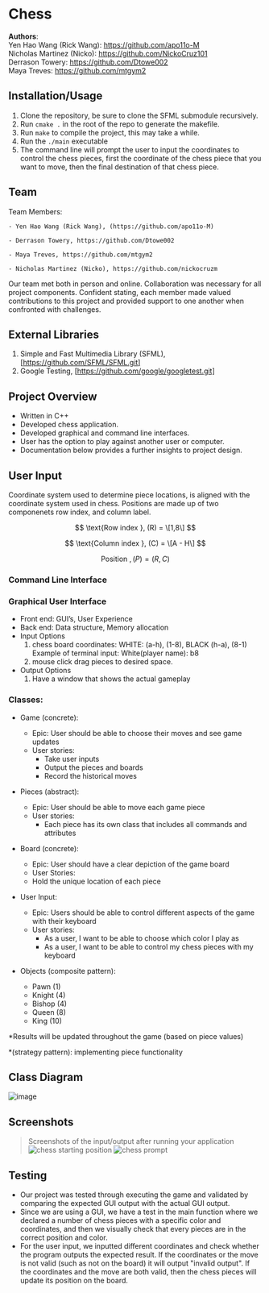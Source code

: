 # Chess

**Authors**:<br>
Yen Hao Wang (Rick Wang): https://github.com/apo11o-M<br>
Nicholas Martinez (Nicko): https://github.com/NickoCruz101<br>
Derrason Towery: https://github.com/Dtowe002<br>
Maya Treves: https://github.com/mtgym2<br>

## Installation/Usage
1. Clone the repository, be sure to clone the SFML submodule recursively.
2. Run `cmake .` in the root of the repo to generate the makefile.
3. Run `make` to compile the project, this may take a while.
4. Run the `./main` executable
5. The command line will prompt the user to input the coordinates to control the chess pieces, first the coordinate of the chess piece that you want to move, then the final destination of that chess piece.

## Team 
Team Members:

 	- Yen Hao Wang (Rick Wang), (https://github.com/apo11o-M)
  
 	- Derrason Towery, https://github.com/Dtowe002
  
  	- Maya Treves, https://github.com/mtgym2
   
   	- Nicholas Martinez (Nicko), https://github.com/nickocruzm
  
Our team met both in person and online. Collaboration was necessary for all project components. Confident stating, each member made valued contributions to this project and provided support to one another when confronted with challenges.

## External Libraries
1. Simple and Fast Multimedia Library (SFML), [https://github.com/SFML/SFML.git]
2. Google Testing, [https://github.com/google/googletest.git]

## Project Overview
- Written in C++
- Developed chess application. 
- Developed graphical and command line interfaces.
- User has the option to play against another user or computer.
- Documentation below provides a further insights to project design.

## User Input

Coordinate system used to determine piece locations, is aligned with the coordinate system used in chess. Positions are made up of two componenets row index, and column label.

$$ \text{Row index }, (R) = \[1,8\] $$

$$ \text{Column index }, (C) = \[A - H\] $$

$$ \text{Position }, (P) = (R,C) $$

### Command Line Interface

### Graphical User Interface


 - Front end: GUI’s, User Experience
 - Back end: Data structure, Memory allocation
 - Input Options
    1. chess board coordinates:   WHITE:  (a-h), (1-8), BLACK (h-a), (8-1)
       Example of terminal input: White(player name): b8
    3. mouse click drag pieces to desired space.
 - Output Options
    1. Have a window that shows the actual gameplay

### Classes:
- Game (concrete):
  - Epic: User should be able to choose their moves and see game updates
  - User stories: 
    - Take user inputs
    - Output the pieces and boards
    - Record the historical moves
- Pieces (abstract):
  - Epic: User should be able to move each game piece
  - User stories:
    - Each piece has its own class that includes all commands and attributes
- Board (concrete):
  - Epic: User should have a clear depiction of the game board
  - User Stories:
   - Hold the unique location of each piece
- User Input:
  - Epic: Users should be able to control different aspects of the game with their keyboard
  - User stories:
    - As a user, I want to be able to choose which color I play as
    - As a user, I want to be able to control my chess pieces with my keyboard
   

- Objects (composite pattern):
  - Pawn (1)
  - Knight (4)
  - Bishop (4)
  - Queen (8)
  - King (10)

*Results will be updated throughout the game (based on piece values)

*(strategy pattern): implementing piece functionality
 
## Class Diagram
![image](https://user-images.githubusercontent.com/89518835/145036362-84267055-8d74-4c2c-8be1-ba7e1684d342.png)

## Screenshots
 > Screenshots of the input/output after running your application
![chess starting position](https://user-images.githubusercontent.com/89518835/145055572-d1670d39-c054-43f4-be5a-03f4157fe43e.png)
![chess prompt](https://user-images.githubusercontent.com/89518835/145055596-8bbf2944-35ba-4699-96e2-4e9e4c81167a.png)



## Testing
- Our project was tested through executing the game and validated by comparing the expected GUI output with the actual GUI output.
- Since we are using a GUI, we have a test in the main function where we declared a number of chess pieces with a specific color and coordinates, and then we visually check that every pieces are in the correct position and color.
- For the user input, we inputted different coordinates and check whether the program outputs the expected result. If the coordinates or the move is not valid (such as not on the board) it will output "invalid output". If the coordinates and the move are both valid, then the chess pieces will update its position on the board.
